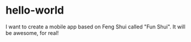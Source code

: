 # hello-world
I want to create a mobile app based on Feng Shui called "Fun Shui". It will be awesome, for real!
